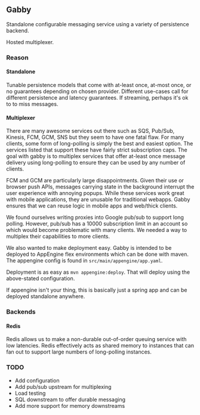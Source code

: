 ## Gabby

Standalone configurable messaging service using a variety of persistence backend.

Hosted multiplexer.

### Reason

#### Standalone
Tunable persistence models that come with at-least once, at-most once, or no guarantees depending on chosen provider.  Different use-cases call for different persistence and latency guarantees.  If streaming, perhaps it's ok to to miss messages.

#### Multiplexer
There are many awesome services out there such as SQS, Pub/Sub, Kinesis, FCM, GCM, SNS but they seem to have one fatal flaw.  For many clients, some form of long-polling is simply the best and easiest option.  The services listed that support these have fairly strict subscription caps.  The goal with gabby is to multiplex services that offer at-least once message delivery using long-polling to ensure they can be used by any number of clients.

FCM and GCM are particularly large disappointments.  Given their use or browser push APIs, messages carrying state in the background interrupt the user experience with annoying popups.  While these services work great with mobile applications, they are unusable for traditional webapps.  Gabby ensures that we can reuse logic in mobile apps and web/thick clients.

We found ourselves writing proxies into Google pub/sub to support long polling.  However, pub/sub has a 10000 subscription limit in an account so which would become problematic with many clients.  We needed a way to multiplex their capabilities to more clients.

We also wanted to make deployment easy.  Gabby is intended to be deployed to AppEngine flex environments which can be done with maven.  The appengine config is found in `src/main/appengine/app.yaml`.

Deployment is as easy as `mvn appengine:deploy`.  That will deploy using the above-stated configuration.

If appengine isn't your thing, this is basically just a spring app and can be deployed standalone anywhere.

### Backends

#### Redis
Redis allows us to make a non-durable out-of-order queuing service with low latencies.  Redis effectively acts as shared memory to instances that can fan out to support large numbers of long-polling instances.

### TODO

- Add configuration
- Add pub/sub upstream for multiplexing
- Load testing
- SQL downstream to offer durable messaging
- Add more support for memory downstreams
